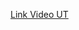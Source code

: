 [Link Video UT](https://drive.google.com/file/d/1oCdMqWDLZiIYwdCccAMOeaNP9HSCTzDz/view?usp=sharing)
